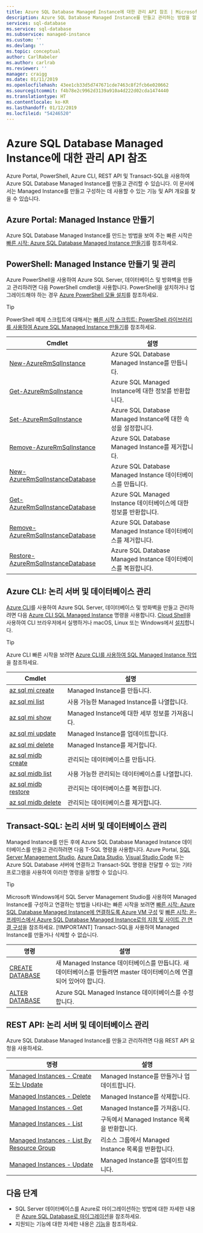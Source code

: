 ```yaml
---
title: Azure SQL Database Managed Instance에 대한 관리 API 참조 | Microsoft Docs
description: Azure SQL Database Managed Instance를 만들고 관리하는 방법을 알아봅니다.
services: sql-database
ms.service: sql-database
ms.subservice: managed-instance
ms.custom: ''
ms.devlang: ''
ms.topic: conceptual
author: CarlRabeler
ms.author: carlrab
ms.reviewer: ''
manager: craigg
ms.date: 01/11/2019
ms.openlocfilehash: 43ee1cb33d5d747671cde7463c8f2fcb6e020662
ms.sourcegitcommit: f4b78e2c9962d3139a910a4d222d02cda1474440
ms.translationtype: HT
ms.contentlocale: ko-KR
ms.lasthandoff: 01/12/2019
ms.locfileid: "54246520"
---
```

# <a name="managed-api-reference-for-azure-sql-database-managed-instances"></a>Azure SQL Database Managed Instance에 대한 관리 API 참조

Azure Portal, PowerShell, Azure CLI, REST API 및 Transact-SQL을 사용하여 Azure SQL Database Managed Instance를 만들고 관리할 수 있습니다. 이 문서에서는 Managed Instance를 만들고 구성하는 데 사용할 수 있는 기능 및 API 개요를 찾을 수 있습니다.

## <a name="azure-portal-create-a-managed-instance"></a>Azure Portal: Managed Instance 만들기

Azure SQL Database Managed Instance를 만드는 방법을 보여 주는 빠른 시작은 [빠른 시작: Azure SQL Database Managed Instance 만들기](sql-database-managed-instance-get-started.md)를 참조하세요.

## <a name="powershell-create-and-manage-a-managed-instance"></a>PowerShell: Managed Instance 만들기 및 관리

Azure PowerShell을 사용하여 Azure SQL Server, 데이터베이스 및 방화벽을 만들고 관리하려면 다음 PowerShell cmdlet을 사용합니다. PowerShell을 설치하거나 업그레이드해야 하는 경우 [Azure PowerShell 모듈 설치](/powershell/azure/install-azurerm-ps)를 참조하세요.

> [!TIP]
> PowerShell 예제 스크립트에 대해서는 [빠른 시작 스크립트: PowerShell 라이브러리를 사용하여 Azure SQL Managed Instance 만들기](https://blogs.msdn.microsoft.com/sqlserverstorageengine/2018/06/27/quick-start-script-create-azure-sql-managed-instance-using-powershell/)를 참조하세요.

| Cmdlet | 설명 |
| --- | --- |
|[New-AzureRmSqlInstance](https://docs.microsoft.com/powershell/module/azurerm.sql/new-azurermsqlinstance)|Azure SQL Database Managed Instance를 만듭니다. |
|[Get-AzureRmSqlInstance](https://docs.microsoft.com/powershell/module/azurerm.sql/get-azurermsqlinstance)|Azure SQL Managed Instance에 대한 정보를 반환합니다.|
|[Set-AzureRmSqlInstance](https://docs.microsoft.com/powershell/module/azurerm.sql/set-azurermsqlinstance)|Azure SQL Database Managed Instance에 대한 속성을 설정합니다.|
|[Remove-AzureRmSqlInstance](https://docs.microsoft.com/powershell/module/azurerm.sql/remove-azurermsqlinstance)|Azure SQL Database Managed Instance를 제거합니다.|
|[New-AzureRmSqlInstanceDatabase](https://docs.microsoft.com/powershell/module/azurerm.sql/new-azurermsqlinstancedatabase)|Azure SQL Database Managed Instance 데이터베이스를 만듭니다.|
|[Get-AzureRmSqlInstanceDatabase](https://docs.microsoft.com/powershell/module/azurerm.sql/get-azurermsqlinstancedatabase)|Azure SQL Managed Instance 데이터베이스에 대한 정보를 반환합니다.|
|[Remove-AzureRmSqlInstanceDatabase](https://docs.microsoft.com/powershell/module/azurerm.sql/remove-azurermsqlinstancedatabase)|Azure SQL Database Managed Instance 데이터베이스를 제거합니다.|
|[Restore-AzureRmSqlInstanceDatabase](https://docs.microsoft.com/powershell/module/azurerm.sql/restore-azurermsqlinstancedatabase)|Azure SQL Database Managed Instance 데이터베이스를 복원합니다.|

## <a name="azure-cli-manage-logical-servers-and-databases"></a>Azure CLI: 논리 서버 및 데이터베이스 관리

[Azure CLI](/cli/azure)를 사용하여 Azure SQL Server, 데이터베이스 및 방화벽을 만들고 관리하려면 다음 [Azure CLI SQL Managed Instance](/cli/azure/sql/mi) 명령을 사용합니다. [Cloud Shell](/azure/cloud-shell/overview)을 사용하여 CLI 브라우저에서 실행하거나 macOS, Linux 또는 Windows에서 [설치](/cli/azure/install-azure-cli)합니다.

> [!TIP]
> Azure CLI 빠른 시작을 보려면 [Azure CLI를 사용하여 SQL Managed Instance 작업](https://medium.com/azure-sqldb-managed-instance/working-with-sql-managed-instance-using-azure-cli-611795fe0b44)을 참조하세요.

| Cmdlet | 설명 |
| --- | --- |
|[az sql mi create](https://docs.microsoft.com/cli/azure/sql/mi#az-sql-mi-create) |Managed Instance를 만듭니다.|
|[az sql mi list](https://docs.microsoft.com/cli/azure/sql/mi#az-sql-mi-list)|사용 가능한 Managed Instance를 나열합니다.|
|[az sql mi show](https://docs.microsoft.com/cli/azure/sql/mi#az-sql-mi-show)|Managed Instance에 대한 세부 정보를 가져옵니다.|
|[az sql mi update](https://docs.microsoft.com/cli/azure/sql/mi#az-sql-mi-update)|Managed Instance를 업데이트합니다.|
|[az sql mi delete](https://docs.microsoft.com/cli/azure/sql/mi#az-sql-mi-delete)|Managed Instance를 제거합니다.|
|[az sql midb create](https://docs.microsoft.com/cli/azure/sql/midb#az-sql-midb-create) |관리되는 데이터베이스를 만듭니다.|
|[az sql midb list](https://docs.microsoft.com/cli/azure/sql/midb#az-sql-midb-list)|사용 가능한 관리되는 데이터베이스를 나열합니다.|
|[az sql midb restore](https://docs.microsoft.com/cli/azure/sql/midb#az-sql-midb-restore)|관리되는 데이터베이스를 복원합니다.|
|[az sql midb delete](https://docs.microsoft.com/cli/azure/sql/midb#az-sql-midb-delete)|관리되는 데이터베이스를 제거합니다.|

## <a name="transact-sql-manage-logical-servers-and-databases"></a>Transact-SQL: 논리 서버 및 데이터베이스 관리

Managed Instance를 만든 후에 Azure SQL Database Managed Instance 데이터베이스를 만들고 관리하려면 다음 T-SQL 명령을 사용합니다. Azure Portal, [SQL Server Management Studio](/sql/ssms/use-sql-server-management-studio), [Azure Data Studio](https://docs.microsoft.com/sql/azure-data-studio/what-is), [Visual Studio Code](https://code.visualstudio.com/docs) 또는 Azure SQL Database 서버에 연결하고 Transact-SQL 명령을 전달할 수 있는 기타 프로그램을 사용하여 이러한 명령을 실행할 수 있습니다.

> [!TIP]
> Microsoft Windows에서 SQL Server Management Studio를 사용하여 Managed Instance를 구성하고 연결하는 방법을 나타내는 빠른 시작을 보려면 [빠른 시작: Azure SQL Database Managed Instance에 연결하도록 Azure VM 구성](sql-database-managed-instance-configure-vm.md) 및 [빠른 시작: 온-프레미스에서 Azure SQL Database Managed Instance로의 지점 및 사이트 간 연결 구성](sql-database-managed-instance-configure-p2s.md)을 참조하세요.
> [!IMPORTANT]
> Transact-SQL을 사용하여 Managed Instance를 만들거나 삭제할 수 없습니다.

| 명령 | 설명 |
| --- | --- |
|[CREATE DATABASE](https://docs.microsoft.com/sql/t-sql/statements/create-database-transact-sql?view=azuresqldb-mi-current)|새 Managed Instance 데이터베이스를 만듭니다. 새 데이터베이스를 만들려면 master 데이터베이스에 연결되어 있어야 합니다.|
| [ALTER DATABASE](https://docs.microsoft.com/sql/t-sql/statements/alter-database-transact-sql?view=azuresqldb-mi-current) |Azure SQL Managed Instance 데이터베이스를 수정합니다.|

## <a name="rest-api-manage-logical-servers-and-databases"></a>REST API: 논리 서버 및 데이터베이스 관리

Azure SQL Database Managed Instance를 만들고 관리하려면 다음 REST API 요청을 사용하세요.

| 명령 | 설명 |
| --- | --- |
|[Managed Instances - Create 또는 Update](https://docs.microsoft.com/rest/api/sql/managedinstances/createorupdate)|Managed Instance를 만들거나 업데이트합니다.|
|[Managed Instances - Delete](https://docs.microsoft.com/rest/api/sql/managedinstances/delete)|Managed Instance를 삭제합니다.|
|[Managed Instances - Get](https://docs.microsoft.com/rest/api/sql/managedinstances/get)|Managed Instance를 가져옵니다.|
|[Managed Instances - List](https://docs.microsoft.com/rest/api/sql/managedinstances/list)|구독에서 Managed Instance 목록을 반환합니다.|
|[Managed Instances - List By Resource Group](https://docs.microsoft.com/rest/api/sql/managedinstances/listbyresourcegroup)|리소스 그룹에서 Managed Instance 목록을 반환합니다.|
|[Managed Instances - Update](https://docs.microsoft.com/rest/api/sql/managedinstances/update)|Managed Instance를 업데이트합니다.|

## <a name="next-steps"></a>다음 단계

- SQL Server 데이터베이스를 Azure로 마이그레이션하는 방법에 대한 자세한 내용은 [Azure SQL Database로 마이그레이션](sql-database-cloud-migrate.md)을 참조하세요.
- 지원되는 기능에 대한 자세한 내용은 [기능](sql-database-features.md)을 참조하세요.
